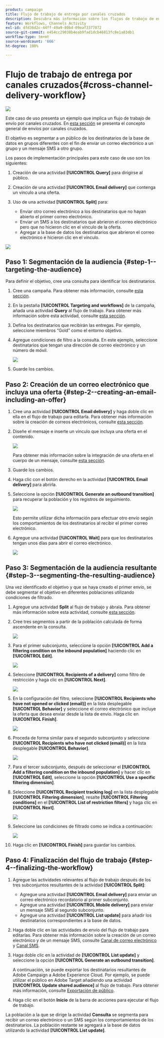 ```yaml
---
product: campaign
title: Flujo de trabajo de entrega por canales cruzados
description: Descubra más información sobre los flujos de trabajo de entrega por canales cruzados
feature: Workflows, Channels Activity
exl-id: dfd36d2c-44ff-49a9-80b4-09eaf3377072
source-git-commit: e454cc29038b4eab9fad1dcb46813fc8e1a83db1
workflow-type: tm+mt
source-wordcount: '666'
ht-degree: 100%

---
```


# Flujo de trabajo de entrega por canales cruzados{#cross-channel-delivery-workflow}

![](../../assets/common.svg)

Este caso de uso presenta un ejemplo que implica un flujo de trabajo de envío por canales cruzados. En [esta sección](cross-channel-deliveries.md) se presenta el concepto general de envíos por canales cruzados.

El objetivo es segmentar a un público de los destinatarios de la base de datos en grupos diferentes con el fin de enviar un correo electrónico a un grupo y un mensaje SMS a otro grupo.

Los pasos de implementación principales para este caso de uso son los siguientes:

1. Creación de una actividad **[!UICONTROL Query]** para dirigirse al público.
1. Creación de una actividad **[!UICONTROL Email delivery]** que contenga un vínculo a una oferta.
1. Uso de una actividad **[!UICONTROL Split]** para:

   * Enviar otro correo electrónico a los destinatarios que no hayan abierto el primer correo electrónico.
   * Enviar un SMS a los destinatarios que abrieron el correo electrónico pero que no hicieron clic en el vínculo de la oferta.
   * Agregar a la base de datos los destinatarios que abrieron el correo electrónico e hicieron clic en el vínculo.

![](assets/wkf_cross-channel_7.png)

## Paso 1: Segmentación de la audiencia {#step-1--targeting-the-audience}

Para definir el objetivo, cree una consulta para identificar los destinatarios.

1. Cree una campaña. Para obtener más información, consulte [esta sección](../../campaign/using/setting-up-marketing-campaigns.md#creating-a-campaign).
1. En la pestaña **[!UICONTROL Targeting and workflows]** de la campaña, añada una actividad **Query** al flujo de trabajo. Para obtener más información sobre esta actividad, consulte [esta sección](query.md).
1. Defina los destinatarios que recibirán las entregas. Por ejemplo, seleccione miembros “Gold” como el entorno objetivo.
1. Agregue condiciones de filtro a la consulta. En este ejemplo, seleccione destinatarios que tengan una dirección de correo electrónico y un número de móvil.

   ![](assets/wkf_cross-channel_3.png)

1. Guarde los cambios.

## Paso 2: Creación de un correo electrónico que incluya una oferta {#step-2--creating-an-email-including-an-offer}

1. Cree una actividad **[!UICONTROL Email delivery]** y haga doble clic en ella en el flujo de trabajo para editarla. Para obtener más información sobre la creación de correos electrónicos, consulte [esta sección](../../delivery/using/about-email-channel.md).
1. Diseñe el mensaje e inserte un vínculo que incluya una oferta en el contenido.

   ![](assets/wkf_cross-channel_1.png)

   Para obtener más información sobre la integración de una oferta en el cuerpo de un mensaje, consulte [esta sección](../../interaction/using/integrating-an-offer-via-the-wizard.md#delivering-with-a-call-to-the-offer-engine).

1. Guarde los cambios.
1. Haga clic con el botón derecho en la actividad **[!UICONTROL Email delivery]** para abrirla.
1. Seleccione la opción **[!UICONTROL Generate an outbound transition]** para recuperar la población y los registros de seguimiento.

   ![](assets/wkf_cross-channel_2.png)

   Esto permite utilizar dicha información para efectuar otro envío según los comportamientos de los destinatarios al recibir el primer correo electrónico.

1. Agregue una actividad **[!UICONTROL Wait]** para que los destinatarios tengan unos días para abrir el correo electrónico.

   ![](assets/wkf_cross-channel_4.png)

## Paso 3: Segmentación de la audiencia resultante {#step-3--segmenting-the-resulting-audience}

Una vez identificado el objetivo y que se haya creado el primer envío, se debe segmentar el objetivo en diferentes poblaciones utilizando condiciones de filtrado.

1. Agregue una actividad **Split** al flujo de trabajo y ábrala. Para obtener más información sobre esta actividad, consulte [esta sección](split.md).
1. Cree tres segmentos a partir de la población calculada de forma ascendente en la consulta.

   ![](assets/wkf_cross-channel_6.png)

1. Para el primer subconjunto, seleccione la opción **[!UICONTROL Add a filtering condition on the inbound population]** haciendo clic en **[!UICONTROL Edit]**.

   ![](assets/wkf_cross-channel_8.png)

1. Seleccione **[!UICONTROL Recipients of a delivery]** como filtro de restricción y haga clic en **[!UICONTROL Next]**.

   ![](assets/wkf_cross-channel_9.png)

1. En la configuración del filtro, seleccione **[!UICONTROL Recipients who have not opened or clicked (email)]** en la lista desplegable **[!UICONTROL Behavior]** y seleccione el correo electrónico que incluye la oferta que desea enviar desde la lista de envío. Haga clic en **[!UICONTROL Finish]**.

   ![](assets/wkf_cross-channel_10.png)

1. Proceda de forma similar para el segundo subconjunto y seleccione **[!UICONTROL Recipients who have not clicked (email)]** en la lista desplegable **[!UICONTROL Behavior]**.

   ![](assets/wkf_cross-channel_11.png)

1. Para el tercer subconjunto, después de seleccionar el **[!UICONTROL Add a filtering condition on the inbound population]** y hacer clic en **[!UICONTROL Edit]**, seleccione la opción **[!UICONTROL Use a specific filtering dimension]**.
1. Seleccione **[!UICONTROL Recipient tracking log]** en la lista desplegable **[!UICONTROL Filtering dimension]**, resalte **[!UICONTROL Filtering conditions]** en el **[!UICONTROL List of restriction filters]** y haga clic en **[!UICONTROL Next]**.

   ![](assets/wkf_cross-channel_12.png)

1. Seleccione las condiciones de filtrado como se indica a continuación:

   ![](assets/wkf_cross-channel_13.png)

1. Haga clic en **[!UICONTROL Finish]** para guardar los cambios.

## Paso 4: Finalización del flujo de trabajo {#step-4--finalizing-the-workflow}

1. Agregue las actividades relevantes al flujo de trabajo después de los tres subconjuntos resultantes de la actividad **[!UICONTROL Split]**:

   * Agregue una actividad **[!UICONTROL Email delivery]** para enviar un correo electrónico recordatorio al primer subconjunto.
   * Agregue una actividad **[!UICONTROL Mobile delivery]** para enviar un mensaje SMS al segundo subconjunto.
   * Agregue una actividad **[!UICONTROL List update]** para añadir los destinatarios correspondientes a la base de datos.

1. Haga doble clic en las actividades de envío del flujo de trabajo para editarlas. Para obtener más información sobre la creación de un correo electrónico y de un mensaje SMS, consulte [Canal de correo electrónico](../../delivery/using/about-email-channel.md) y [Canal SMS](../../delivery/using/sms-channel.md).
1. Haga doble clic en la actividad de **[!UICONTROL List update]** y seleccione la opción **[!UICONTROL Generate an outbound transition]**.

   A continuación, se puede exportar los destinatarios resultantes de Adobe Campaign a Adobe Experience Cloud. Por ejemplo, se puede utilizar el público en Adobe Target añadiendo una actividad **[!UICONTROL Update shared audience]** al flujo de trabajo. Para obtener más información, consulte [Exportación de público](../../integrations/using/importing-and-exporting-audiences.md#exporting-an-audience).

1. Haga clic en el botón **Inicio** de la barra de acciones para ejecutar el flujo de trabajo.

La población a la que se dirige la actividad **Consulta** se segmenta para recibir un correo electrónico o un SMS según los comportamientos de los destinatarios. La población restante se agregará a la base de datos utilizando la actividad **[!UICONTROL List update]**.
